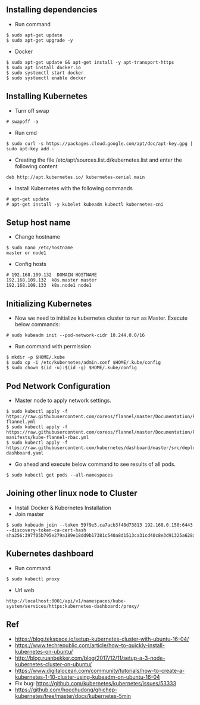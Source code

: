 ## Installing dependencies
* Run command
```
$ sudo apt-get update
$ sudo apt-get upgrade -y
```
* Docker
```
$ sudo apt-get update && apt-get install -y apt-transport-https
$ sudo apt install docker.io
$ sudo systemctl start docker
$ sudo systemctl enable docker
```
## Installing Kubernetes
* Turn off swap
```
# swapoff -a
```
* Run cmd
```
$ sudo curl -s https://packages.cloud.google.com/apt/doc/apt-key.gpg | sudo apt-key add -
```
* Creating the file /etc/apt/sources.list.d/kubernetes.list and enter the following content
```
deb http://apt.kubernetes.io/ kubernetes-xenial main 
```
* Install Kubernetes with the following commands
```
# apt-get update
# apt-get install -y kubelet kubeadm kubectl kubernetes-cni
```
## Setup host name
* Change hostname
```
$ sudo nano /etc/hostname
master or node1
```
* Config hosts
```
# 192.168.109.132  DOMAIN HOSTNAME
192.168.109.132  k8s.master master
192.168.109.133  k8s.node1 node1
```
## Initializing Kubernetes
* Now we need to initialize kubernetes cluster to run as Master. Execute below commands:
```
# sudo kubeadm init --pod-network-cidr 10.244.0.0/16
```
* Run command with permission
```
$ mkdir -p $HOME/.kube
$ sudo cp -i /etc/kubernetes/admin.conf $HOME/.kube/config
$ sudo chown $(id -u):$(id -g) $HOME/.kube/config
```
## Pod Network Configuration
* Master node to apply network settings.
```
$ sudo kubectl apply -f https://raw.githubusercontent.com/coreos/flannel/master/Documentation/kube-flannel.yml
$ sudo kubectl apply -f https://raw.githubusercontent.com/coreos/flannel/master/Documentation/k8s-manifests/kube-flannel-rbac.yml
$ sudo kubectl apply -f https://raw.githubusercontent.com/kubernetes/dashboard/master/src/deploy/recommended/kubernetes-dashboard.yaml
```
* Go ahead and execute below command to see results of all pods.
```
$ sudo kubectl get pods --all-namespaces
```
## Joining other linux node to Cluster
* Install Docker  & Kubernetes Installation
* Join master
```
$ sudo kubeadm join --token 59f9e5.ca7acb3f48d73813 192.168.0.150:6443 --discovery-token-ca-cert-hash sha256:397f05b795e279a189e18dd9b17381c540a8d1513ca31cd40c8e3d91325a628a
```
## Kubernetes dashboard
* Run command
```
$ sudo kubectl proxy
```
* Url web
```
http://localhost:8001/api/v1/namespaces/kube-system/services/https:kubernetes-dashboard:/proxy/ 
```
## Ref
* https://blog.tekspace.io/setup-kubernetes-cluster-with-ubuntu-16-04/
* https://www.techrepublic.com/article/how-to-quickly-install-kubernetes-on-ubuntu/
* http://blog.ruanbekker.com/blog/2017/12/11/setup-a-3-node-kubernetes-cluster-on-ubuntu/
* https://www.digitalocean.com/community/tutorials/how-to-create-a-kubernetes-1-10-cluster-using-kubeadm-on-ubuntu-16-04
* Fix bug: https://github.com/kubernetes/kubernetes/issues/53333
* https://github.com/hocchudong/ghichep-kubernetes/tree/master/docs/kubernetes-5min
